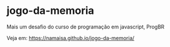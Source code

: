 # jogo-da-memoria

Mais um desafio do curso de programação em javascript, ProgBR

Veja em: https://namaisa.github.io/jogo-da-memoria/
